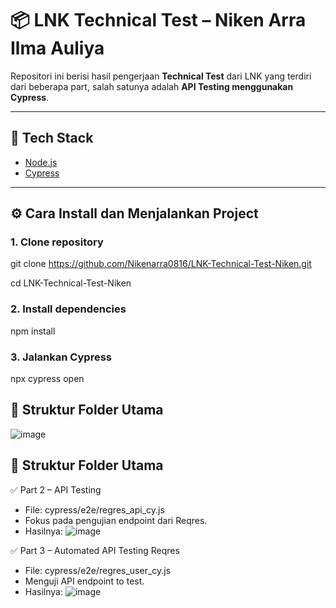 # 📦 LNK Technical Test – Niken Arra Ilma Auliya

Repositori ini berisi hasil pengerjaan **Technical Test** dari LNK yang terdiri dari beberapa part, salah satunya adalah **API Testing menggunakan Cypress**.

---

## 🧪 Tech Stack

- [Node.js](https://nodejs.org/)
- [Cypress](https://www.cypress.io/)

---

## ⚙️ Cara Install dan Menjalankan Project

### 1. Clone repository
git clone https://github.com/Nikenarra0816/LNK-Technical-Test-Niken.git

cd LNK-Technical-Test-Niken

### 2. Install dependencies
npm install

### 3. Jalankan Cypress
npx cypress open

## 📁 Struktur Folder Utama

![image](https://github.com/user-attachments/assets/081cecfb-1ce2-491c-99c4-ba92f5c48c19)


## 📌 Struktur Folder Utama

✅ Part 2 – API Testing
- File: cypress/e2e/regres_api_cy.js
- Fokus pada pengujian endpoint dari Reqres.
- Hasilnya:
![image](https://github.com/user-attachments/assets/f163b839-008c-4f5f-a992-663b55316221)

✅ Part 3 – Automated API Testing Reqres
- File: cypress/e2e/regres_user_cy.js
- Menguji API endpoint to test.
- Hasilnya:
![image](https://github.com/user-attachments/assets/75cd51a2-70c2-4a7f-9900-79a7404daf9c)

